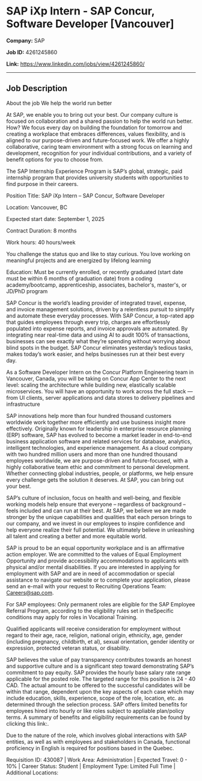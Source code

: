 # SAP iXp Intern - SAP Concur, Software Developer [Vancouver]

**Company:** SAP

**Job ID:** 4261245860

**Link:** https://www.linkedin.com/jobs/view/4261245860/

---

## Job Description

About the job
We help the world run better

At SAP, we enable you to bring out your best. Our company culture is focused on collaboration and a shared passion to help the world run better. How? We focus every day on building the foundation for tomorrow and creating a workplace that embraces differences, values flexibility, and is aligned to our purpose-driven and future-focused work. We offer a highly collaborative, caring team environment with a strong focus on learning and development, recognition for your individual contributions, and a variety of benefit options for you to choose from.



The SAP Internship Experience Program is SAP’s global, strategic, paid internship program that provides university students with opportunities to find purpose in their careers.







Position Title: SAP iXp Intern – SAP Concur, Software Developer

Location: Vancouver, BC

Expected start date: September 1, 2025

Contract Duration: 8 months

Work hours: 40 hours/week





You challenge the status quo and like to stay curious. You love working on meaningful projects and are energized by lifelong learning

Education: Must be currently enrolled, or recently graduated (start date must be within 6 months of graduation date) from a coding academy/bootcamp, apprenticeship, associates, bachelor's, master's, or JD/PhD program







SAP Concur is the world’s leading provider of integrated travel, expense, and invoice management solutions, driven by a relentless pursuit to simplify and automate these everyday processes. With SAP Concur, a top-rated app that guides employees through every trip, charges are effortlessly populated into expense reports, and invoice approvals are automated. By integrating near real-time data and using AI to audit 100% of transactions, businesses can see exactly what they’re spending without worrying about blind spots in the budget. SAP Concur eliminates yesterday’s tedious tasks, makes today’s work easier, and helps businesses run at their best every day.

As a Software Developer Intern on the Concur Platform Engineering team in Vancouver, Canada, you will be taking on Concur App Center to the next level: scaling the architecture while building new, elastically scalable microservices. You will have an opportunity to work across the full stack — from UI clients, server applications and data stores to delivery pipelines and infrastructure



SAP innovations help more than four hundred thousand customers worldwide work together more efficiently and use business insight more effectively. Originally known for leadership in enterprise resource planning (ERP) software, SAP has evolved to become a market leader in end-to-end business application software and related services for database, analytics, intelligent technologies, and experience management. As a cloud company with two hundred million users and more than one hundred thousand employees worldwide, we are purpose-driven and future-focused, with a highly collaborative team ethic and commitment to personal development. Whether connecting global industries, people, or platforms, we help ensure every challenge gets the solution it deserves. At SAP, you can bring out your best.



SAP’s culture of inclusion, focus on health and well-being, and flexible working models help ensure that everyone – regardless of background – feels included and can run at their best. At SAP, we believe we are made stronger by the unique capabilities and qualities that each person brings to our company, and we invest in our employees to inspire confidence and help everyone realize their full potential. We ultimately believe in unleashing all talent and creating a better and more equitable world.

SAP is proud to be an equal opportunity workplace and is an affirmative action employer. We are committed to the values of Equal Employment Opportunity and provide accessibility accommodations to applicants with physical and/or mental disabilities. If you are interested in applying for employment with SAP and are in need of accommodation or special assistance to navigate our website or to complete your application, please send an e-mail with your request to Recruiting Operations Team: Careers@sap.com.

For SAP employees: Only permanent roles are eligible for the SAP Employee Referral Program, according to the eligibility rules set in theSpecific conditions may apply for roles in Vocational Training.



Qualified applicants will receive consideration for employment without regard to their age, race, religion, national origin, ethnicity, age, gender (including pregnancy, childbirth, et al), sexual orientation, gender identity or expression, protected veteran status, or disability.

SAP believes the value of pay transparency contributes towards an honest and supportive culture and is a significant step toward demonstrating SAP’s commitment to pay equity. SAP provides the hourly base salary rate range applicable for the posted role. The targeted range for this position is 24 - 40 CAD. The actual amount to be offered to the successful candidates will be within that range, dependent upon the key aspects of each case which may include education, skills, experience, scope of the role, location, etc. as determined through the selection process. SAP offers limited benefits for employees hired into hourly or like roles subject to appliable plan/policy terms. A summary of benefits and eligibility requirements can be found by clicking this link:.

Due to the nature of the role, which involves global interactions with SAP entities, as well as with employees and stakeholders in Canada, functional proficiency in English is required for positions based in the Quebec.

Requisition ID: 430087 | Work Area: Administration | Expected Travel: 0 - 10% | Career Status: Student | Employment Type: Limited Full Time | Additional Locations:
